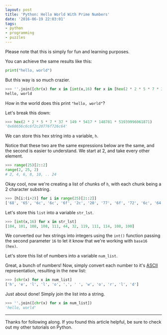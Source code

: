 ```yaml
---
layout: post
title: 'Python: Hello World With Prime Numbers'
date: '2016-06-19 22:03:01'
tags:
- python
- programming
- puzzles
---
```


Please note that this is simply for fun and learning purposes.

You can achieve the same results like this:

```python
print("hello, world")
```

But this way is so much crazier.

```python
>>> ''.join([chr(x) for x in [int(x,16) for x in [hex(2 * 2 * 5 * 7 * 37 * 149 * 5417 * 148781 * 51939996061871)[i:(i+2)] for i in range(25)][2::2]]])
hello, world
```

How in the world does this print `"hello, world"`?

Let's break this down:

```python
>>> hex(2 * 2 * 5 * 7 * 37 * 149 * 5417 * 148781 * 51939996061871) 
'0x68656c6c6f2c20776f726c64'
```

We can store this hex string into a variable, `h`.

Notice that these two are the same expressions below are the same, and the second is easier to understand. We start at 2, and take every other element.

```python
>>> range(25)[2::2]
range(2, 25, 2)
# 2, 4, 6, 8, 10, .. 24
```

Okay cool, now we're creating a list of chunks of `h`, with each chunk being a 2 character substring.

```python
>>> [h[i:(i+2)] for i in range(25)[2::2]]
['68', '65', '6c', '6c', '6f', '2c', '20', '77', '6f', '72', '6c', '64']
```

Let's store this `list` into a variable `str_lst`.

```python
>>> [int(x,16) for x in str_lst]
[104, 101, 108, 108, 111, 44, 32, 119, 111, 114, 108, 100]
```

We converted our hex strings into integers using the `int()` function passing the second parameter `16` to let it know that we're working with `base16 (hex)`.

Let's store this list of numbers into a variable `num_list`.

Great, a bunch of numbers!
Now, simply convert each number to it's [ASCII](http://www.asciitable.com/) representation, resulting in the new list:

```python
>>> [chr(x) for x in num_list]
['h', 'e', 'l', 'l', 'o', ',', ' ', 'w', 'o', 'r', 'l', 'd']
```

Just about done!
Simply join the list into a string.

```python
>>> ''.join([chr(x) for x in num_list])
'hello, world'
```

---

Thanks for following along. If you found this article helpful, be sure to check out my other tutorials on Python.
